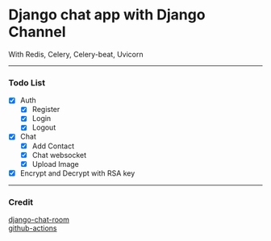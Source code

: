 # Django chat app with Django Channel

With Redis, Celery, Celery-beat, Uvicorn

---

### Todo List

- [x] Auth
  - [x] Register
  - [x] Login
  - [x] Logout
- [x] Chat
  - [x] Add Contact
  - [x] Chat websocket
  - [x] Upload Image
- [x] Encrypt and Decrypt with RSA key

---

### Credit

[django-chat-room](https://github.com/twtrubiks/django-chat-room)  
[github-actions](https://viandwi24.medium.com/github-actions-sederhana-untuk-testing-dan-deploy-ke-server-vps-a43976cd6f46)  
